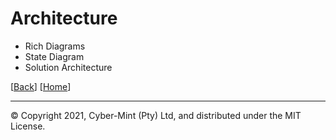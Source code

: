 # Architecture
* Rich Diagrams
* State Diagram
* Solution Architecture

[[Back](./projects.md)] [[Home](./README.md)]
<br>

---
&copy; Copyright 2021, Cyber-Mint (Pty) Ltd, and distributed under the MIT License.